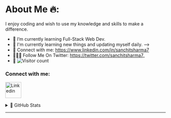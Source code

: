 # About Me 🔥:

I enjoy coding and wish to use my knowledge and skills to make a difference.

- 🌱 I’m currently learning Full-Stack Web Dev.
- 🚀 I'm currently learning new things and updating myself daily. -->
- 🚀 Connect with me: https://www.linkedin.com/in/sanchitsharma7
- 🙋🏻‍♂️ Follow Me On Twitter: https://twitter.com/sanchitsharma7_
- 🚀 ![Visitor count](https://visitor-badge.laobi.icu/badge?page_id=Sanchitsharma2005.Sanchitsharma2005)
<!-- <div align = "right">
  
![myfile](https://media.giphy.com/media/KpKayhnOiSw4o/giphy.gif)

</div> -->

<h3 align="left">Connect with me:</h3>
<p align="left">
<!-- <a href="https://twitter.com/sanchitsharma7_" target="_blank"><img align="center" src="https://img.icons8.com/fluency/344/twitter.png" alt="Twitter" height="50" width="50" /></a> -->
<a href="https://www.linkedin.com/in/sanchitsharma7/" target="_blank"><img align="center" src="https://img.icons8.com/color/344/linkedin.png" alt="Linkedin" height="50" width="50" /></a>
<!-- <a href="https://hustlershq.netlify.app/" target="_blank"><img align="center" src="https://img.icons8.com/color/344/discord-new-logo.png" alt="Discord" height="50" width="50" /></a> -->
<!-- <a href="https://sanchitsharma.netlify.app" target="_blank"><img align="center" src="https://img.icons8.com/fluency/344/domain.png" alt="Website" height="50" width="50" /></a> -->
</p>


<details>
  <summary>💯 GitHub Stats</summary>
  <br>
<div align = "center">


[![GitHub Streak](https://github-readme-streak-stats.herokuapp.com/?user=Sanchitsharma2005&theme=dark)](https://git.io/streak-stats)

<!-- <a href="https://github.com/Sanchitsharma2005/github-readme-activity-graph"><img alt="Sanchit's Activity Graph" src="https://activity-graph.herokuapp.com/graph?username=Sanchitsharma2005&bg_color=0D1117&color=5BCDEC&line=5BCDEC&point=FFFFFF&hide_border=true" /></a> -->
</div>
</details>
<hr>

<br>
